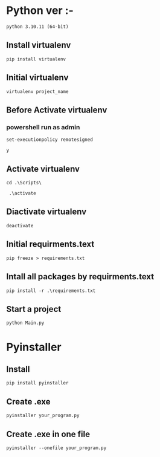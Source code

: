 # Python ver :-

```
python 3.10.11 (64-bit)
```

## Install virtualenv

```
pip install virtualenv
```

## Initial virtualenv

```
virtualenv project_name
```

## Before Activate virtualenv

### powershell run as admin

```
set-executionpolicy remotesigned
```

```
y
```

## Activate virtualenv

```
cd .\Scripts\
```

```
 .\activate
```

## Diactivate virtualenv

```
deactivate
```

## Initial requirments.text

```
pip freeze > requirements.txt
```

## Intall all packages by requirments.text

```
pip install -r .\requirements.txt
```

## Start a project 

```
python Main.py
```

# Pyinstaller

## Install
```
pip install pyinstaller
```

## Create .exe
```
pyinstaller your_program.py
```

## Create .exe in one file
```
pyinstaller --onefile your_program.py
```